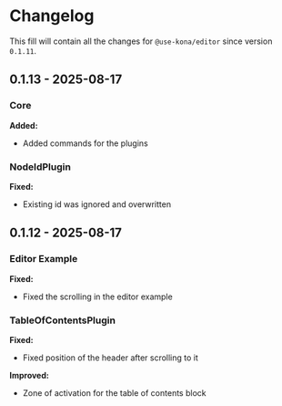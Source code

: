 # Changelog
This fill will contain all the changes for `@use-kona/editor` 
since version `0.1.11`.

## 0.1.13 - 2025-08-17
### Core
**Added:**
* Added commands for the plugins

### NodeIdPlugin
**Fixed:**  
* Existing id was ignored and overwritten

## 0.1.12 - 2025-08-17

### Editor Example
**Fixed:**  
* Fixed the scrolling in the editor example

### TableOfContentsPlugin
**Fixed:**  
* Fixed position of the header after scrolling to it

**Improved:**  
* Zone of activation for the table of contents block
